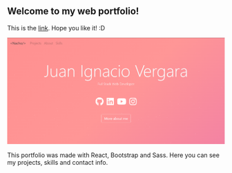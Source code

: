 ## Welcome to my web portfolio! 

This is the [link](https://vjuanignacio.vercel.app/). Hope you like it! :D

<p align="center">
    <img src="./screenshot.png">
</p>

This portfolio was made with React, Bootstrap and Sass. Here you can see my projects, skills and contact info.
